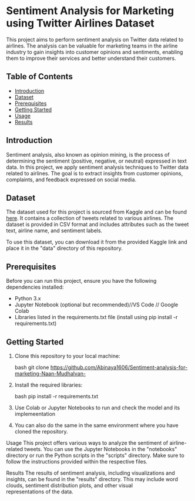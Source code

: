 # Sentiment Analysis for Marketing using Twitter Airlines Dataset

This project aims to perform sentiment analysis on Twitter data related to airlines. The analysis can be valuable for marketing teams in the airline industry to gain insights into customer opinions and sentiments, enabling them to improve their services and better understand their customers.

## Table of Contents

- [Introduction](#introduction)
- [Dataset](#dataset)
- [Prerequisites](#prerequisites)
- [Getting Started](#getting-started)
- [Usage](#usage)
- [Results](#results)

## Introduction

Sentiment analysis, also known as opinion mining, is the process of determining the sentiment (positive, negative, or neutral) expressed in text data. In this project, we apply sentiment analysis techniques to Twitter data related to airlines. The goal is to extract insights from customer opinions, complaints, and feedback expressed on social media.

## Dataset

The dataset used for this project is sourced from Kaggle and can be found [here](https://www.kaggle.com/datasets/crowdflower/twitter-airline-sentiment). It contains a collection of tweets related to various airlines. The dataset is provided in CSV format and includes attributes such as the tweet text, airline name, and sentiment labels.

To use this dataset, you can download it from the provided Kaggle link and place it in the "data" directory of this repository.

## Prerequisites

Before you can run this project, ensure you have the following dependencies installed:

- Python 3.x
- Jupyter Notebook (optional but recommended)//VS Code // Google Colab
- Libraries listed in the requirements.txt file (install using pip install -r requirements.txt)

## Getting Started

1. Clone this repository to your local machine:

   bash
   git clone https://github.com/Abinaya1606/Sentiment-analysis-for-marketing-Naan-Mudhalvan-
2. Install the required libraries:

   bash
   pip install -r requirements.txt
3. Use Colab or Jupyter Notebooks to run and check the model and its implemeentation
4. You can also do the same in the same environment where you have cloned the repository.

Usage
This project offers various ways to analyze the sentiment of airline-related tweets. You can use the Jupyter Notebooks in the "notebooks" directory or run the Python scripts in the "scripts" directory. Make sure to follow the instructions provided within the respective files.

Results
The results of sentiment analysis, including visualizations and insights, can be found in the "results" directory. This may include word clouds, sentiment distribution plots, and other visual representations of the data.
